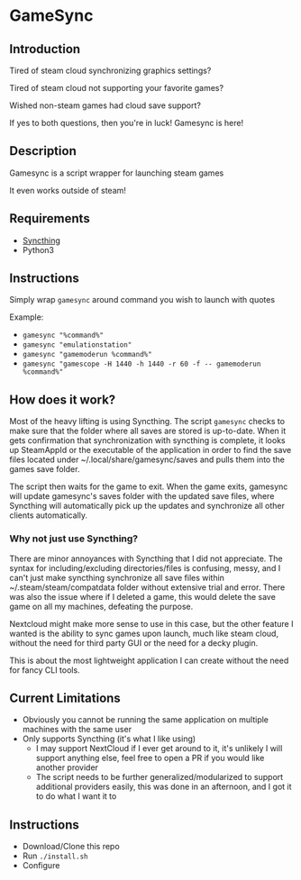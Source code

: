 # GameSync

## Introduction
Tired of steam cloud synchronizing graphics settings?

Tired of steam cloud not supporting your favorite games?

Wished non-steam games had cloud save support?

If yes to both questions, then you're in luck! Gamesync is here!

## Description
Gamesync is a script wrapper for launching steam games

It even works outside of steam!

## Requirements
- [Syncthing](https://syncthing.net/)
- Python3

## Instructions
Simply wrap `gamesync` around command you wish to launch with quotes

Example:
- `gamesync "%command%"`
- `gamesync "emulationstation"`
- `gamesync "gamemoderun %command%"`
- `gamesync "gamescope -H 1440 -h 1440 -r 60 -f -- gamemoderun %command%"`

## How does it work?
Most of the heavy lifting is using Syncthing.
The script `gamesync` checks to make sure that the folder where all saves are stored is up-to-date.
When it gets confirmation that synchronization with syncthing is complete, it looks up SteamAppId or the executable
of the application in order to find the save files located under ~/.local/share/gamesync/saves and pulls them into
the games save folder.

The script then waits for the game to exit. When the game exits, gamesync will update gamesync's saves folder with the
updated save files, where Syncthing will automatically pick up the updates and synchronize all other clients automatically.

### Why not just use Syncthing?
There are minor annoyances with Syncthing that I did not appreciate. The syntax for including/excluding directories/files
is confusing, messy, and I can't just make syncthing synchronize all save files within ~/.steam/steam/compatdata folder
without extensive trial and error. There was also the issue where if I deleted a game, this would delete the save game
on all my machines, defeating the purpose.

Nextcloud might make more sense to use in this case, but the other feature I wanted is the ability to sync games upon launch,
much like steam cloud, without the need for third party GUI or the need for a decky plugin.

This is about the most lightweight application I can create without the need for fancy CLI tools.

## Current Limitations
- Obviously you cannot be running the same application on multiple machines with the same user
- Only supports Syncthing (it's what I like using)
  - I may support NextCloud if I ever get around to it, it's unlikely I will support anything else,
  feel free to open a PR if you would like another provider
  - The script needs to be further generalized/modularized to support additional providers easily, this was done in an
  afternoon, and I got it to do what I want it to

## Instructions
- Download/Clone this repo
- Run `./install.sh`
- Configure 